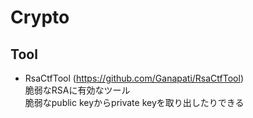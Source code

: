 # Crypto

## Tool  
* RsaCtfTool (https://github.com/Ganapati/RsaCtfTool)  
脆弱なRSAに有効なツール  
脆弱なpublic keyからprivate keyを取り出したりできる  